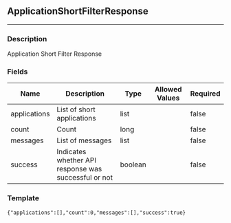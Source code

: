 ## ApplicationShortFilterResponse
---
### Description
Application Short Filter Response
### Fields
| Name | Description | Type | Allowed Values | Required |
| ---- | ----------- | ---- | -------------- | -------- |
| applications | List of short applications | list |  | false |
| count | Count | long |  | false |
| messages | List of messages | list |  | false |
| success | Indicates whether API response was successful or not | boolean |  | false |
### Template
```
{"applications":[],"count":0,"messages":[],"success":true}
```
